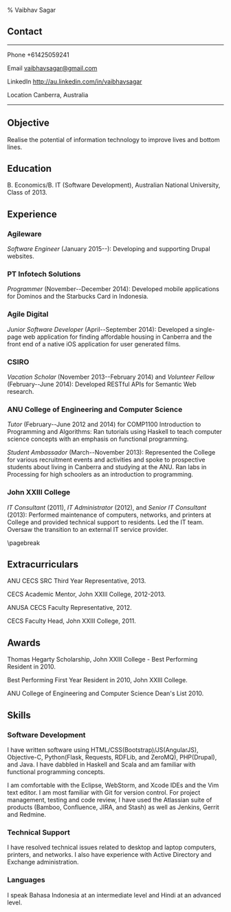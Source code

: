 % Vaibhav Sagar


## Contact ##

-------- ----------------------------------------------------------------------
Phone    +61425059241

Email    <vaibhavsagar@gmail.com>

LinkedIn <http://au.linkedin.com/in/vaibhavsagar>

Location Canberra, Australia
-------- ----------------------------------------------------------------------


## Objective ##

Realise the potential of information technology to improve lives and bottom
lines.

## Education ##

B. Economics/B. IT (Software Development), Australian National University,
Class of 2013.

## Experience ##

### Agileware ###

*Software Engineer* (January 2015--): Developing and supporting Drupal
websites.

### PT Infotech Solutions ###

*Programmer* (November--December 2014): Developed mobile applications for
Dominos and the Starbucks Card in Indonesia.

### Agile Digital ###

*Junior Software Developer* (April--September 2014): Developed a single-page
web application for finding affordable housing in Canberra and the front end of
a native iOS application for user generated films.

### CSIRO ###

*Vacation Scholar* (November 2013--February 2014) and *Volunteer Fellow*
(February--June 2014): Developed RESTful APIs for Semantic Web research.

### ANU College of Engineering and Computer Science ###

*Tutor* (February--June 2012 and 2014) for COMP1100 Introduction to Programming
and Algorithms: Ran tutorials using Haskell to teach computer science concepts
with an emphasis on functional programming.

*Student Ambassador* (March--November 2013): Represented the College for
various recruitment events and activities and spoke to prospective students
about living in Canberra and studying at the ANU. Ran labs in Processing for
high schoolers as an introduction to programming.

### John XXIII College ###

*IT Consultant* (2011), *IT Administrator* (2012), and *Senior IT Consultant*
(2013): Performed maintenance of computers, networks, and printers at College
and provided technical support to residents. Led the IT team. Oversaw the
transition to an external IT service provider.

\pagebreak


## Extracurriculars ##

ANU CECS SRC Third Year Representative, 2013.

CECS Academic Mentor, John XXIII College, 2012-2013.

ANUSA CECS Faculty Representative, 2012.

CECS Faculty Head, John XXIII College, 2011.


## Awards ##

Thomas Hegarty Scholarship, John XXIII College - Best Performing Resident in
2010.

Best Performing First Year Resident in 2010, John XXIII College.

ANU College of Engineering and Computer Science Dean's List 2010.


## Skills ##

### Software Development ###

I have written software using HTML/CSS(Bootstrap)/JS(AngularJS), Objective-C,
Python(Flask, Requests, RDFLib, and ZeroMQ), PHP(Drupal), and Java. I have
dabbled in Haskell and Scala and am familiar with functional programming
concepts.

I am comfortable with the Eclipse, WebStorm, and Xcode IDEs and the Vim text
editor. I am most familiar with Git for version control. For project
management, testing and code review, I have used the Atlassian suite of
products (Bamboo, Confluence, JIRA, and Stash) as well as Jenkins, Gerrit and
Redmine.

### Technical Support ###

I have resolved technical issues related to desktop and laptop computers,
printers, and networks. I also have experience with Active Directory and
Exchange administration.

### Languages ###

I speak Bahasa Indonesia at an intermediate level and Hindi at an advanced
level.

